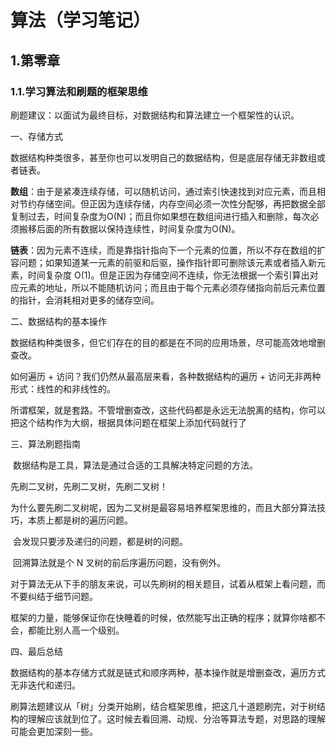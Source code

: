 

# 算法（学习笔记）

## 1.第零章

### 1.1.学习算法和刷题的框架思维

​	刷题建议：以面试为最终目标，对数据结构和算法建立一个框架性的认识。

一、存储方式

​	数据结构种类很多，甚至你也可以发明自己的数据结构，但是底层存储无非数组或者链表。

   **数组**：由于是紧凑连续存储，可以随机访问，通过索引快速找到对应元素，而且相对节约存储空间。但正因为连续存储，内存空间必须一次性分配够，再把数据全部复制过去，时间复杂度为O(N)；而且你如果想在数组间进行插入和删除，每次必须搬移后面的所有数据以保持连续性，时间复杂度为O(N)。

  **链表**：因为元素不连续，而是靠指针指向下一个元素的位置，所以不存在数组的扩容问题；如果知道某一元素的前驱和后驱，操作指针即可删除该元素或者插入新元素，时间复杂度 O(1)。但是正因为存储空间不连续，你无法根据一个索引算出对应元素的地址，所以不能随机访问；而且由于每个元素必须存储指向前后元素位置的指针，会消耗相对更多的储存空间。

二、数据结构的基本操作

​	数据结构种类很多，但它们存在的目的都是在不同的应用场景，尽可能高效地增删查改。

   如何遍历 + 访问？我们仍然从最高层来看，各种数据结构的遍历 + 访问无非两种形式：线性的和非线性的。

​	所谓框架，就是套路。不管增删查改，这些代码都是永远无法脱离的结构，你可以把这个结构作为大纲，根据具体问题在框架上添加代码就行了

三、算法刷题指南

​	数据结构是工具，算法是通过合适的工具解决特定问题的方法。

  先刷二叉树，先刷二叉树，先刷二叉树！

​	 为什么要先刷二叉树呢，因为二叉树是最容易培养框架思维的，而且大部分算法技巧，本质上都是树的遍历问题。

​	会发现只要涉及递归的问题，都是树的问题。

​	回溯算法就是个 N 叉树的前后序遍历问题，没有例外。

​	对于算法无从下手的朋友来说，可以先刷树的相关题目，试着从框架上看问题，而不要纠结于细节问题。

​	框架的力量，能够保证你在快睡着的时候，依然能写出正确的程序；就算你啥都不会，都能比别人高一个级别。

四、最后总结

​	数据结构的基本存储方式就是链式和顺序两种，基本操作就是增删查改，遍历方式无非迭代和递归。

​	刷算法题建议从「树」分类开始刷，结合框架思维，把这几十道题刷完，对于树结构的理解应该就到位了。这时候去看回溯、动规、分治等算法专题，对思路的理解可能会更加深刻一些。

